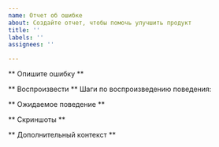 ```yaml
---
name: Отчет об ошибке
about: Создайте отчет, чтобы помочь улучшить продукт
title: ''
labels: ''
assignees: ''

---
```


** Опишите ошибку **

** Воспроизвести **
Шаги по воспроизведению поведения:

** Ожидаемое поведение **

** Скриншоты **

** Дополнительный контекст **
